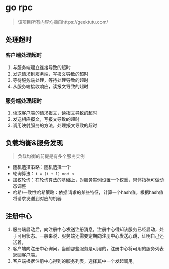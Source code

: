 # go rpc

> 该项目所有内容均摘自https://geektutu.com/

## 处理超时

### 客户端处理超时

1. 与服务端建立连接导致的超时
2. 发送请求到服务端，写报文导致的超时
3. 等待服务端处理，等待处理导致的超时
4. 从服务端接收响应，读报文导致的超时

### 服务端处理超时

1. 读取客户端的请求报文，读报文导致的超时
2. 发送相应报文，写报文导致的超时
3. 调用映射服务的方法，处理报文导致的超时

## 负载均衡&服务发现

> 负载均衡的前提是有多个服务实例

- 随机选择策略：随机选择一个
- 轮询算法：`i = (i + 1) mod n`
- 加权轮询：在轮询算法的基础上，对服务实例设置一个权重，具体指标可做动态调整
- 哈希/一致性哈希策略：依据请求的某些特征，计算一个hash值，根据hash值将请求发送到对应的机器

## 注册中心

1. 服务端启动后，向注册中心发送注册消息，注册中心得知该服务已经启动，处于可用状态。一般来说，服务端还需要定期向注册中心发送心跳，证明自己还活着。
2. 客户端向注册中心询问，当前那些服务是可用的，注册中心将可用的服务列表返回客户端。
3. 客户端根据注册中心得到的服务列表，选择其中一个发起调用。
